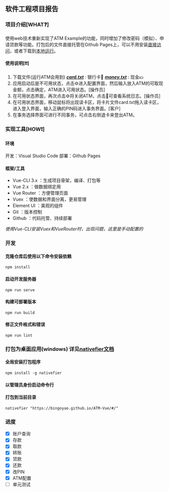 ## 软件工程项目报告
### 项目介绍[WHAT❓]
使用web技术重新实现了ATM Example的功能，同时增加了修改密码（模拟）、申请贷款等功能。打包后的文件直接托管在Github Pages上，可以不用安装[直接访问]()，或者下载到[本地运行]()。

#### 使用说明[❗❗]
1. 下载文件(运行ATM会用到)
 ***[card.txt](./public/card.txt)*** : 银行卡🎫
 ***[money.txt](./public/money.txt)*** : 现金💵
2. 应用启动后是不可用状态，点击⚙进入配置界面，然后输入放入ATM的可取现金额，点击确定，ATM进入可用状态。[操作员]
3. 在可用状态界面，再次点击⚙将关闭ATM，点击📄可查看系统日志。[操作员]
4. 在可用状态界面，移动鼠标将出现读卡区，将卡片文件card.txt拖入读卡区，进入登入界面，输入正确的PIN码进入事务界面。[客户]
5. 在事务选择界面可进行不同事务，可点击右侧退卡来登出ATM。


### 实现工具[HOW❗]
#### 环境
开发：Visual Studio Code
部署：Github Pages

#### 框架/工具
* Vue-CLI 3.x ：生成项目骨架，编译、打包等
* Vue 2.x ：做数据绑定用
* Vue Router ：方便管理页面
* Vuex ：使数据和界面分离，更易管理
* Element UI ：美观的组件
* Git ：版本控制
* Github ：代码托管、持续部署

*使用Vue-CLI安装Vuex和VueRouter时，出现问题，这里是手动配置的*
### 开发
#### 克隆仓库后使用以下命令安装依赖
```
npm install
```

#### 启动开发服务器
```
npm run serve
```

#### 构建可部署版本
```
npm run build
```

#### 修正文件格式和错误
```
npm run lint
```

### 打包为桌面应用(windows) 详见[nativefier文档](https://github.com/jiahaog/nativefier/blob/master/docs/api.md)
#### 全局安装打包程序
```
npm install -g nativefier
```

#### 以管理员身份启动命令行

#### 打包到当前目录
```
nativefier "https://bingoyao.github.io/ATM-Vue/#/"
```


### 进度
 - [x] 账户查询
 - [x] 存款
 - [x] 取款
 - [x] 转账
 - [x] 贷款
 - [x] 还款
 - [x] 改PIN
 - [x] ATM配置
 - [ ] 单元测试